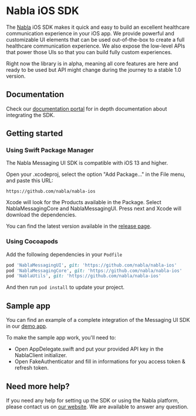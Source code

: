 #  Nabla iOS SDK

The [Nabla](https://www.nabla.dev/) iOS SDK makes it quick and easy to build an excellent healthcare communication experience in your iOS app. We provide powerful and customizable UI elements that can be used out-of-the-box to create a full healthcare communication experience. We also expose the low-level APIs that power those UIs so that you can build fully custom experiences.

Right now the library is in alpha, meaning all core features are here and ready to be used but API might change during the journey to a stable 1.0 version.

## Documentation

Check our [documentation portal](https://docs.nabla.dev/docs/setup-1) for in depth documentation about integrating the SDK.

## Getting started

### Using Swift Package Manager
The Nabla Messaging UI SDK is compatible with iOS 13 and higher.

Open your .xcodeproj, select the option "Add Package..." in the File menu, and paste this URL:

```
https://github.com/nabla/nabla-ios
```

Xcode will look for the Products available in the Package. Select NablaMessagingCore and NablaMessagingUI. Press next and Xcode will download the dependencies.

You can find the latest version available in the [release page](https://github.com/nabla/nabla-ios/releases).

### Using Cocoapods

Add the following dependencies in your `Podfile`
```ruby
pod 'NablaMessagingUI', git: 'https://github.com/nabla/nabla-ios'
pod 'NablaMessagingCore', git: 'https://github.com/nabla/nabla-ios'
pod 'NablaUtils', git: 'https://github.com/nabla/nabla-ios'
```

And then run `pod install` to update your project.


## Sample app

You can find an example of a complete integration of the Messaging UI SDK in our [demo app](https://github.com/nabla/nabla-ios/tree/main/Example/NablaExampleApp/NablaExampleApp).

To make the sample app work, you'll need to:
- Open AppDelegate.swift and put your provided API key in the NablaClient initializer.
- Open FakeAuthenticator and fill in informations for you access token & refresh token.

## Need more help?

If you need any help for setting up the SDK or using the Nabla platform, please contact us on [our website](https://www.nabla.dev/). We are available to answer any question.
